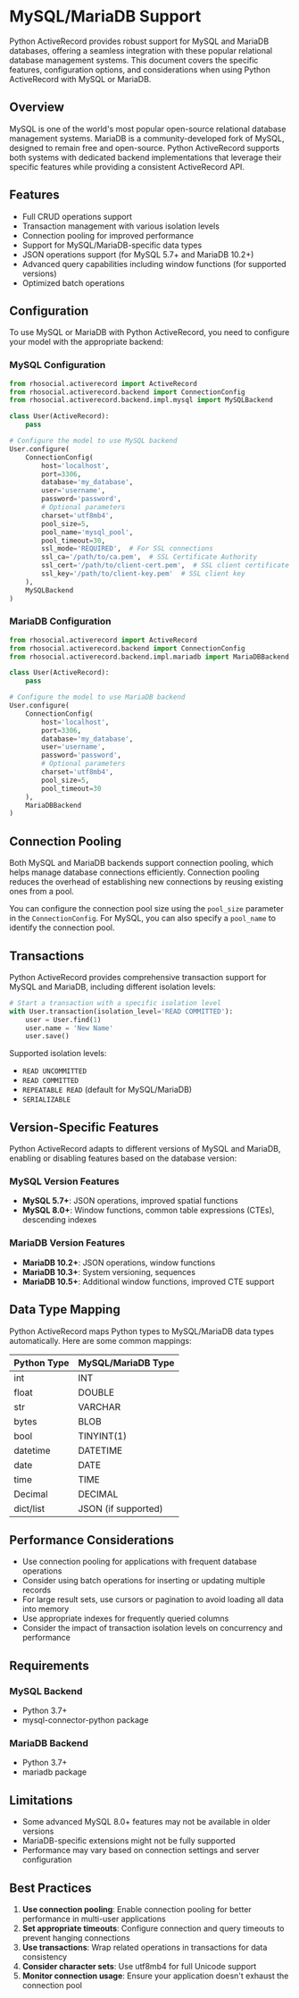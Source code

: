 # MySQL/MariaDB Support

Python ActiveRecord provides robust support for MySQL and MariaDB databases, offering a seamless integration with these popular relational database management systems. This document covers the specific features, configuration options, and considerations when using Python ActiveRecord with MySQL or MariaDB.

## Overview

MySQL is one of the world's most popular open-source relational database management systems. MariaDB is a community-developed fork of MySQL, designed to remain free and open-source. Python ActiveRecord supports both systems with dedicated backend implementations that leverage their specific features while providing a consistent ActiveRecord API.

## Features

- Full CRUD operations support
- Transaction management with various isolation levels
- Connection pooling for improved performance
- Support for MySQL/MariaDB-specific data types
- JSON operations support (for MySQL 5.7+ and MariaDB 10.2+)
- Advanced query capabilities including window functions (for supported versions)
- Optimized batch operations

## Configuration

To use MySQL or MariaDB with Python ActiveRecord, you need to configure your model with the appropriate backend:

### MySQL Configuration

```python
from rhosocial.activerecord import ActiveRecord
from rhosocial.activerecord.backend import ConnectionConfig
from rhosocial.activerecord.backend.impl.mysql import MySQLBackend

class User(ActiveRecord):
    pass

# Configure the model to use MySQL backend
User.configure(
    ConnectionConfig(
        host='localhost',
        port=3306,
        database='my_database',
        user='username',
        password='password',
        # Optional parameters
        charset='utf8mb4',
        pool_size=5,
        pool_name='mysql_pool',
        pool_timeout=30,
        ssl_mode='REQUIRED',  # For SSL connections
        ssl_ca='/path/to/ca.pem',  # SSL Certificate Authority
        ssl_cert='/path/to/client-cert.pem',  # SSL client certificate
        ssl_key='/path/to/client-key.pem'  # SSL client key
    ),
    MySQLBackend
)
```

### MariaDB Configuration

```python
from rhosocial.activerecord import ActiveRecord
from rhosocial.activerecord.backend import ConnectionConfig
from rhosocial.activerecord.backend.impl.mariadb import MariaDBBackend

class User(ActiveRecord):
    pass

# Configure the model to use MariaDB backend
User.configure(
    ConnectionConfig(
        host='localhost',
        port=3306,
        database='my_database',
        user='username',
        password='password',
        # Optional parameters
        charset='utf8mb4',
        pool_size=5,
        pool_timeout=30
    ),
    MariaDBBackend
)
```

## Connection Pooling

Both MySQL and MariaDB backends support connection pooling, which helps manage database connections efficiently. Connection pooling reduces the overhead of establishing new connections by reusing existing ones from a pool.

You can configure the connection pool size using the `pool_size` parameter in the `ConnectionConfig`. For MySQL, you can also specify a `pool_name` to identify the connection pool.

## Transactions

Python ActiveRecord provides comprehensive transaction support for MySQL and MariaDB, including different isolation levels:

```python
# Start a transaction with a specific isolation level
with User.transaction(isolation_level='READ COMMITTED'):
    user = User.find(1)
    user.name = 'New Name'
    user.save()
```

Supported isolation levels:
- `READ UNCOMMITTED`
- `READ COMMITTED`
- `REPEATABLE READ` (default for MySQL/MariaDB)
- `SERIALIZABLE`

## Version-Specific Features

Python ActiveRecord adapts to different versions of MySQL and MariaDB, enabling or disabling features based on the database version:

### MySQL Version Features

- **MySQL 5.7+**: JSON operations, improved spatial functions
- **MySQL 8.0+**: Window functions, common table expressions (CTEs), descending indexes

### MariaDB Version Features

- **MariaDB 10.2+**: JSON operations, window functions
- **MariaDB 10.3+**: System versioning, sequences
- **MariaDB 10.5+**: Additional window functions, improved CTE support

## Data Type Mapping

Python ActiveRecord maps Python types to MySQL/MariaDB data types automatically. Here are some common mappings:

| Python Type | MySQL/MariaDB Type |
|-------------|--------------------|
| int         | INT                |
| float       | DOUBLE             |
| str         | VARCHAR            |
| bytes       | BLOB               |
| bool        | TINYINT(1)         |
| datetime    | DATETIME           |
| date        | DATE               |
| time        | TIME               |
| Decimal     | DECIMAL            |
| dict/list   | JSON (if supported)|

## Performance Considerations

- Use connection pooling for applications with frequent database operations
- Consider using batch operations for inserting or updating multiple records
- For large result sets, use cursors or pagination to avoid loading all data into memory
- Use appropriate indexes for frequently queried columns
- Consider the impact of transaction isolation levels on concurrency and performance

## Requirements

### MySQL Backend

- Python 3.7+
- mysql-connector-python package

### MariaDB Backend

- Python 3.7+
- mariadb package

## Limitations

- Some advanced MySQL 8.0+ features may not be available in older versions
- MariaDB-specific extensions might not be fully supported
- Performance may vary based on connection settings and server configuration

## Best Practices

1. **Use connection pooling**: Enable connection pooling for better performance in multi-user applications
2. **Set appropriate timeouts**: Configure connection and query timeouts to prevent hanging connections
3. **Use transactions**: Wrap related operations in transactions for data consistency
4. **Consider character sets**: Use utf8mb4 for full Unicode support
5. **Monitor connection usage**: Ensure your application doesn't exhaust the connection pool